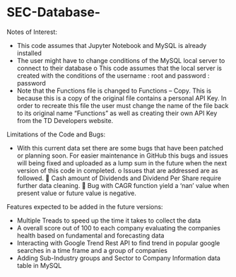 # SEC-Database-

Notes of Interest: 
-	This code assumes that Jupyter Notebook and MySQL is already installed 
-	The user might have to change conditions of the MySQL local server to connect to their database 
o	This code assumes that the local server is created with the conditions of the username : root  and password : password
-	Note that the Functions file is changed to Functions – Copy. This is because this is a copy of the original file contains a personal API Key. In order to recreate this file the user must change the name of the file back to its original name “Functions” as well as creating their own API Key from the TD Developers website. 

Limitations of the Code and Bugs: 
-	With this current data set there are some bugs that have been patched or planning soon. For easier maintenance in GitHub this bugs and issues will being fixed and uploaded as a lump sum in the future when the next version of this code in completed. 
o	Issues that are addressed are as followed.
	Cash amount of Dividends and Dividend Per Share require further data cleaning. 
	Bug with CAGR function yield a ‘nan’ value when present value or future value is negative. 

Features expected to be added in the future versions: 
-	Multiple Treads to speed up the time it takes to collect the data
-	A overall score out of 100 to each company evaluating the companies health based on fundamental and forecasting data
-	Interacting with Google Trend Rest API to find trend in popular google searches in a time frame and a group of companies
-	Adding Sub-Industry groups and Sector to Company Information data table in MySQL

